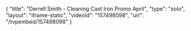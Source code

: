 {
    "title": "Derrell Smith - Cleaning Cast Iron Promo April",
    "type": "solo",
    "layout": "iframe-static",
    "videoId": "157498098",
    "url": "\/tvpembed\/157498098"
}